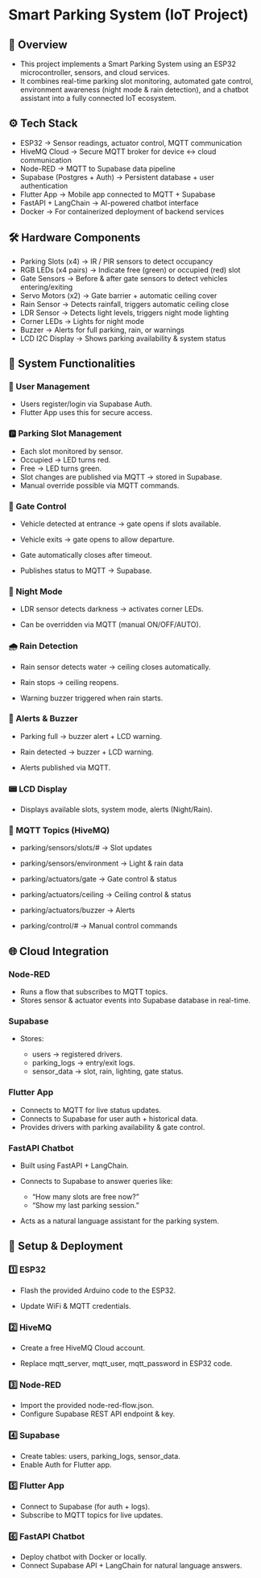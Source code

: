 # Smart Parking System (IoT Project)

## 📖 Overview

- This project implements a Smart Parking System using an ESP32 microcontroller, sensors, and cloud services.
- It combines real-time parking slot monitoring, automated gate control, environment awareness (night mode & rain detection), and a chatbot assistant into a fully connected IoT ecosystem.


  
## ⚙️ Tech Stack

- ESP32 → Sensor readings, actuator control, MQTT communication
- HiveMQ Cloud → Secure MQTT broker for device ↔ cloud communication
- Node-RED → MQTT to Supabase data pipeline
- Supabase (Postgres + Auth) → Persistent database + user authentication
- Flutter App → Mobile app connected to MQTT + Supabase
- FastAPI + LangChain → AI-powered chatbot interface
- Docker → For containerized deployment of backend services




## 🛠️ Hardware Components

- Parking Slots (x4) → IR / PIR sensors to detect occupancy
- RGB LEDs (x4 pairs) → Indicate free (green) or occupied (red) slot
- Gate Sensors → Before & after gate sensors to detect vehicles entering/exiting
- Servo Motors (x2) → Gate barrier + automatic ceiling cover
- Rain Sensor → Detects rainfall, triggers automatic ceiling close
- LDR Sensor → Detects light levels, triggers night mode lighting
- Corner LEDs → Lights for night mode
- Buzzer → Alerts for full parking, rain, or warnings
- LCD I2C Display → Shows parking availability & system status




## 🚦 System Functionalities
### 🔐 User Management
- Users register/login via Supabase Auth.
- Flutter App uses this for secure access.

### 🅿️ Parking Slot Management

- Each slot monitored by sensor.
- Occupied → LED turns red.
- Free → LED turns green.
- Slot changes are published via MQTT → stored in Supabase.
- Manual override possible via MQTT commands.

### 🚪 Gate Control

- Vehicle detected at entrance → gate opens if slots available.

- Vehicle exits → gate opens to allow departure.

- Gate automatically closes after timeout.

- Publishes status to MQTT → Supabase.

### 🌙 Night Mode

- LDR sensor detects darkness → activates corner LEDs.

- Can be overridden via MQTT (manual ON/OFF/AUTO).

### 🌧️ Rain Detection

- Rain sensor detects water → ceiling closes automatically.

- Rain stops → ceiling reopens.

- Warning buzzer triggered when rain starts.

### 🔔 Alerts & Buzzer

- Parking full → buzzer alert + LCD warning.

- Rain detected → buzzer + LCD warning.

- Alerts published via MQTT.

### 📟 LCD Display

- Displays available slots, system mode, alerts (Night/Rain).

### 📡 MQTT Topics (HiveMQ)

- parking/sensors/slots/# → Slot updates

- parking/sensors/environment → Light & rain data

- parking/actuators/gate → Gate control & status

- parking/actuators/ceiling → Ceiling control & status

- parking/actuators/buzzer → Alerts

- parking/control/# → Manual control commands





## 🌐 Cloud Integration
### Node-RED

- Runs a flow that subscribes to MQTT topics.
- Stores sensor & actuator events into Supabase database in real-time.

### Supabase

- Stores:

  - users → registered drivers.
  - parking_logs → entry/exit logs.
  - sensor_data → slot, rain, lighting, gate status.

### Flutter App

- Connects to MQTT for live status updates.
- Connects to Supabase for user auth + historical data.
- Provides drivers with parking availability & gate control.

### FastAPI Chatbot

- Built using FastAPI + LangChain.
- Connects to Supabase to answer queries like:

  - “How many slots are free now?”
  - “Show my last parking session.”

- Acts as a natural language assistant for the parking system.


## 🚀 Setup & Deployment
### 1️⃣ ESP32

- Flash the provided Arduino code to the ESP32.

- Update WiFi & MQTT credentials.

### 2️⃣ HiveMQ

- Create a free HiveMQ Cloud account.

- Replace mqtt_server, mqtt_user, mqtt_password in ESP32 code.

### 3️⃣ Node-RED

- Import the provided node-red-flow.json.
- Configure Supabase REST API endpoint & key.

### 4️⃣ Supabase

- Create tables: users, parking_logs, sensor_data.
- Enable Auth for Flutter app.

### 5️⃣ Flutter App

- Connect to Supabase (for auth + logs).
- Subscribe to MQTT topics for live updates.

### 6️⃣ FastAPI Chatbot

- Deploy chatbot with Docker or locally.
- Connect Supabase API + LangChain for natural language answers.
